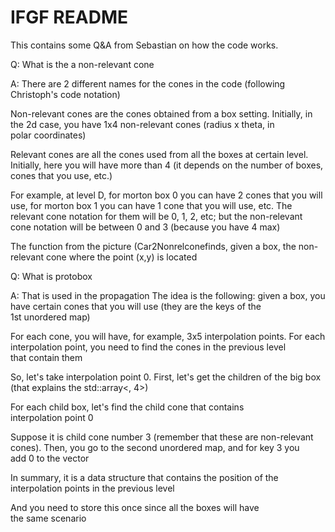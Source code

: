# IFGF README
This contains some Q&A from Sebastian on how the code works.

Q: What is the a non-relevant cone

A: There are 2 different names for the cones in the code (following Christoph's code notation)

Non-relevant cones are the cones obtained from a box setting. Initially, in the 2d case, you have 1x4 non-relevant cones (radius x theta, in polar coordinates)

Relevant cones are all the cones used from all the boxes at certain level. Initially, here you will have more than 4 (it depends on the number of boxes, cones that you use, etc.)

For example, at level D, for morton box 0 you can have 2 cones that you will use, for morton box 1 you can have 1 cone that you will use, etc. The relevant cone notation for them will be 0, 1, 2, etc; but the non-relevant cone notation will be between 0 and 3 (because you have 4 max)

The function from the picture (Car2Nonrelconefinds, given a box, the non-relevant cone where the point (x,y) is located

Q: What is protobox

A: That is used in the propagation
The idea is the following: given a box, you have certain cones that you will use (they are the keys of the 1st unordered map)

For each cone, you will have, for example, 3x5 interpolation points. For each interpolation point, you need to find the cones in the previous level that contain them

So, let's take interpolation point 0. First, let's get the children of the big box (that explains the std::array<, 4>)

For each child box, let's find the child cone that contains interpolation point 0

Suppose it is child cone number 3 (remember that these are non-relevant cones). Then, you go to the second unordered map, and for key 3 you add 0 to the vector

In summary, it is a data structure that contains the position of the interpolation points in the previous level

And you need to store this once since all the boxes will have the same scenario
